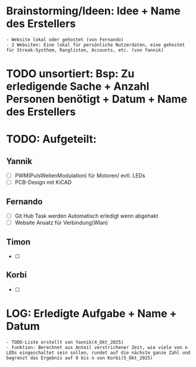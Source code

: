 # Brainstorming/Ideen: Idee + Name des Erstellers
    - Website lokal oder gehostet (von Fernando)
    - 2 Websiten: Eine lokal für persönliche Nutzerdaten, eine gehostet für Streak-Systhem, Ranglisten, Accounts, etc. (von Yannik)

 





# TODO unsortiert: Bsp: Zu erledigende Sache + Anzahl Personen benötigt + Datum + Name des Erstellers




# TODO: Aufgeteilt:

## Yannik

- [ ] PWM(PulsWeitenModulation) für Motoren/ evtl. LEDs
- [ ] PCB-Design mit KiCAD

## Fernando

- [ ] Git Hub Task werden Automatisch erledigt wenn abgehakt 
- [ ] Website Ansatz für Verbindung(Wlan) 

## Timon

- [ ] 

## Korbi

- [ ] 





# LOG: Erledigte Aufgabe + Name + Datum

    - TODO-Liste erstellt von Yannik(4_Okt_2025)
    - Funktion: Berechnet aus Anteil verstrichener Zeit, wie viele von n LEDs eingeschaltet sein sollen, rundet auf die nächste ganze Zahl und begrenzt das Ergebnis auf 0 bis n von Korbi(5_Okt_2025)



